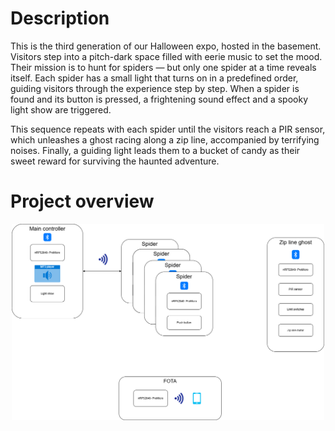 # Description
This is the third generation of our Halloween expo, hosted in the basement. Visitors step into a pitch-dark space filled with eerie music to set the mood. Their mission is to hunt for spiders — but only one spider at a time reveals itself. Each spider has a small light that turns on in a predefined order, guiding visitors through the experience step by step. When a spider is found and its button is pressed, a frightening sound effect and a spooky light show are triggered.

This sequence repeats with each spider until the visitors reach a PIR sensor, which unleashes a ghost racing along a zip line, accompanied by terrifying noises. Finally, a guiding light leads them to a bucket of candy as their sweet reward for surviving the haunted adventure.

# Project overview

<p align="center">
  <img src="./images/overview.png" alt="Overview of the Halloween Expo" width="500"/>
</p>



